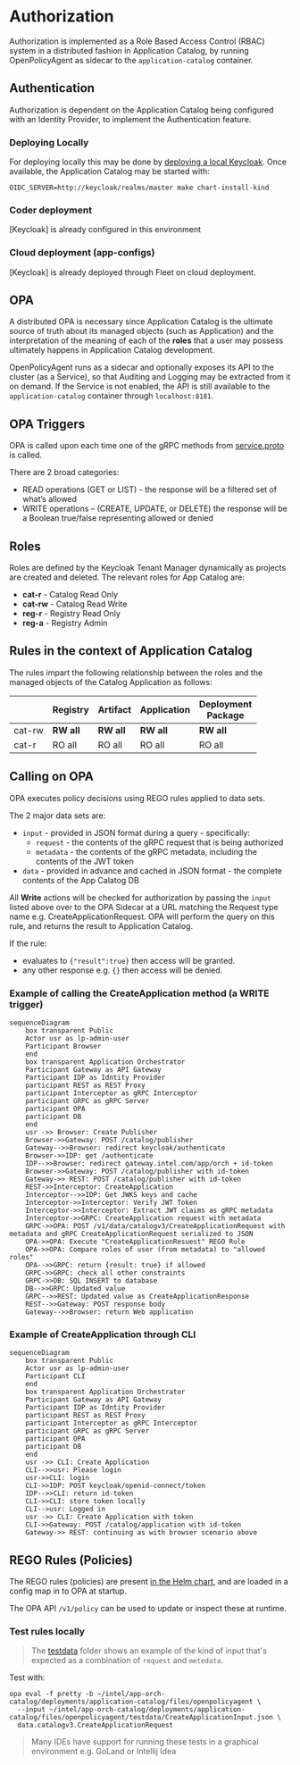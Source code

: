 <!---
  SPDX-FileCopyrightText: (C) 2025 Intel Corporation
  SPDX-License-Identifier: Apache-2.0
-->
# Authorization

Authorization is implemented as a Role Based Access Control (RBAC) system in a distributed 
fashion in Application Catalog, by running OpenPolicyAgent as sidecar to the `application-catalog`
container.

## Authentication
Authorization is dependent on the Application Catalog being configured with an Identity Provider, to implement
the Authentication feature.

### Deploying Locally
For deploying locally this may be done by [deploying a local Keycloak](../deployments/keycloak-dev).
Once available, the Application Catalog may be started with:
```shell
OIDC_SERVER=http://keycloak/realms/master make chart-install-kind
```

### Coder deployment 
[Keycloak]
is already configured in this environment

### Cloud deployment (app-configs)
[Keycloak]
is already deployed through Fleet on cloud deployment.

## OPA
A distributed OPA is necessary since Application Catalog is the ultimate source of truth about its managed objects
(such as Application) and the interpretation of the meaning of each of the **roles** that a user
may possess ultimately happens in Application Catalog development.

OpenPolicyAgent runs as a sidecar and optionally exposes its API to the cluster (as a Service), so that Auditing and
Logging may be extracted from it on demand. If the Service is not enabled, the API is still available to the 
`application-catalog` container through `localhost:8181`.

## OPA Triggers
OPA is called upon each time one of the gRPC methods from [service.proto](../api/catalog/v3/service.proto) 
is called.

There are 2 broad categories:

* READ operations (GET or LIST) - the response will be a filtered set of what’s allowed
* WRITE operations – (CREATE, UPDATE, or DELETE) the response will be a Boolean true/false representing allowed or denied

## Roles

Roles are defined by the Keycloak Tenant Manager dynamically as projects are created and deleted.
The relevant roles for App Catalog are:
* **cat-r** - Catalog Read Only
* **cat-rw** - Catalog Read Write
* **reg-r** - Registry Read Only
* **reg-a** - Registry Admin

## Rules in the context of Application Catalog
The rules impart the following relationship between the roles and the managed objects of the Catalog Application as follows:

|        | Registry   | Artifact   | Application | Deployment<br/>Package |
|--------|------------|-------------|-----------------|------------------------|
| cat-rw | **RW all** | **RW all**  | **RW all**              | **RW all**             |
| cat-r  | RO all     | RO all      | RO all                  | RO all                 | 


## Calling on OPA
OPA executes policy decisions using REGO rules applied to data sets.

The 2 major data sets are:
* `input` - provided in JSON format during a query - specifically:
  * `request` - the contents of the gRPC request that is being authorized
  * `metadata` - the contents of the gRPC metadata, including the contents of the JWT token
* `data` - provided in advance and cached in JSON format - the complete contents of the App Calatog DB

All **Write** actions will be checked for authorization by passing the `input` listed above over 
to the OPA Sidecar at a URL matching the Request type name e.g. CreateApplicationRequest. 
OPA will perform the query on this rule, and returns the result to Application Catalog.

If the rule:
* evaluates to `{"result":true}` then access will be granted.
* any other response e.g. `{}` then access will be denied.

### Example of calling the CreateApplication method (a WRITE trigger)
```mermaid
sequenceDiagram
    box transparent Public
    Actor usr as lp-admin-user
    Participant Browser
    end
    box transparent Application Orchestrator
    Participant Gateway as API Gateway
    Participant IDP as Idntity Provider
    participant REST as REST Proxy
    participant Interceptor as gRPC Interceptor
    participant GRPC as gRPC Server
    participant OPA
    participant DB
    end
    usr ->> Browser: Create Publisher
    Browser->>Gateway: POST /catalog/publisher
    Gateway-->>Browser: redirect keycloak/authenticate
    Browser->>IDP: get /authenticate
    IDP-->>Browser: redirect gateway.intel.com/app/orch + id-token
    Browser->>Gateway: POST /catalog/publisher with id-token
    Gateway->> REST: POST /catalog/publisher with id-token
    REST->>Interceptor: CreateApplication
    Interceptor-->>IDP: Get JWKS keys and cache
    Interceptor->>Interceptor: Verify JWT Token
    Interceptor->>Interceptor: Extract JWT claims as gRPC metadata
    Interceptor->>GRPC: CreateApplication request with metadata
    GRPC->>OPA: POST /v1/data/catalogv3/CreateApplicationRequest with metadata and gRPC CreateApplicationRequest serialized to JSON
    OPA->>OPA: Execute "CreateApplicationResuest" REGO Rule
    OPA->>OPA: Compare roles of user (from metadata) to "allowed roles"
    OPA-->>GRPC: return {result: true} if allowed
    GRPC->>GRPC: check all other constraints
    GRPC->>DB: SQL INSERT to database
    DB-->>GRPC: Updated value
    GRPC-->>REST: Updated value as CreateApplicationResponse
    REST-->>Gateway: POST response body
    Gateway-->>Browser: return Web application
```

### Example of CreateApplication through CLI
```mermaid
sequenceDiagram
    box transparent Public
    Actor usr as lp-admin-user
    Participant CLI
    end
    box transparent Application Orchestrator
    Participant Gateway as API Gateway
    Participant IDP as Idntity Provider
    participant REST as REST Proxy
    participant Interceptor as gRPC Interceptor
    participant GRPC as gRPC Server
    participant OPA
    participant DB
    end
    usr ->> CLI: Create Application
    CLI-->>usr: Please login
    usr->>CLI: login
    CLI->>IDP: POST keycloak/openid-connect/token
    IDP-->>CLI: return id-token
    CLI->>CLI: store token locally
    CLI-->usr: Logged in
    usr ->> CLI: Create Application with token
    CLI->>Gateway: POST /catalog/application with id-token
    Gateway->> REST: continuing as with browser scenario above
```

## REGO Rules (Policies)
The REGO rules (policies) are present [in the Helm chart](../deployments/application-catalog/files/openpolicyagent), and
are loaded in a config map in to OPA at startup.

The OPA API `/v1/policy` can be used to update or inspect these at runtime.

### Test rules locally

> The [testdata](../deployments/application-catalog/files/openpolicyagent/testdata) folder shows an example of the kind of input that's expected as a combination of `request` and `metedata`.

Test with:
```shell
opa eval -f pretty -b ~/intel/app-orch-catalog/deployments/application-catalog/files/openpolicyagent \
  --input ~/intel/app-orch-catalog/deployments/application-catalog/files/openpolicyagent/testdata/CreateApplicationInput.json \
  data.catalogv3.CreateApplicationRequest
```

> Many IDEs have support for running these tests in a graphical environment e.g. GoLand or Intellij Idea